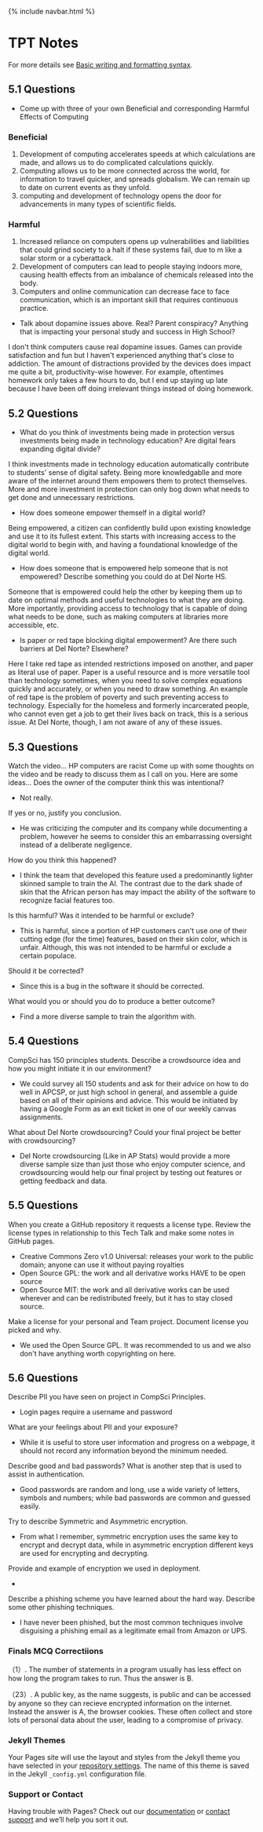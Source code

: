 {% include navbar.html %}


# TPT Notes

For more details see [Basic writing and formatting syntax](https://docs.github.com/en/github/writing-on-github/getting-started-with-writing-and-formatting-on-github/basic-writing-and-formatting-syntax).

## 5.1 Questions

 * Come up with three of your own Beneficial and corresponding Harmful Effects of Computing

### Beneficial

1. Development of computing accelerates speeds at which calculations are made, and allows us to do complicated calculations quickly.
2. Computing allows us to be more connected across the world, for information to travel quicker, and spreads globalism. We can remain up to date on current events as they unfold.
3. computing and development of technology opens the door for advancements in many types of scientific fields.

### Harmful

1. Increased reliance on computers opens up vulnerabilities and liabilities that could grind society to a halt if these systems fail, due to m like a solar storm or a cyberattack.
2. Development of computers can lead to people staying indoors more, causing health effects from an imbalance of chemicals released into the body.
3. Computers and online communication can decrease face to face communication, which is an important skill that requires continuous practice.

 * Talk about dopamine issues above. Real? Parent conspiracy? Anything that is impacting your personal study and success in High School?

I don't think computers cause real dopamine issues. Games can provide satisfaction and fun but I haven't experienced anything that's close to addiction. The amount of distractions provided by the devices does impact me quite a bit, productivity-wise however. For example, oftentimes homework only takes a few hours to do, but I end up staying up late because I have been off doing irrelevant things instead of doing homework.

## 5.2 Questions 

 * What do you think of investments being made in protection versus investments being made in technology education? Are digital fears expanding digital divide?

I think investments made in technology education automatically contribute to students' sense of digital safety. Being more knowledgablle and more aware of the internet around them empowers them to protect themselves. More and more investment in protection can only bog down what needs to get done and unnecessary restrictions.

 * How does someone empower themself in a digital world?

Being empowered, a citizen can confidently build upon existing knowledge and use it to its fullest extent. This starts with increasing access to the digital world to begin with, and having a foundational knowledge of the digital world.

 * How does someone that is empowered help someone that is not empowered? Describe something you could do at Del Norte HS.

Someone that is empowered could help the other by keeping them up to date on optimal methods and useful technologies to what they are doing. More importantly, providing access to technology that is capable of doing what needs to be done, such as making computers at libraries more accessible, etc.

 * Is paper or red tape blocking digital empowerment? Are there such barriers at Del Norte? Elsewhere?

Here I take red tape as intended restrictions imposed on another, and paper as literal use of paper. Paper is a useful resource and is more versatile tool than technology sometimes, when you need to solve complex equations quickly and accurately, or when you need to draw something. An example of red tape is the problem of poverty and such preventing access to technology. Especially for the homeless and formerly incarcerated people, who cannot even get a job to get their lives back on track, this is a serious issue. At Del Norte, though, I am not aware of any of these issues. 

## 5.3 Questions

Watch the video... HP computers are racist
Come up with some thoughts on the video and be ready to discuss them as I call on you. Here are some ideas...
Does the owner of the computer think this was intentional?

 * Not really.

If yes or no, justify you conclusion.

 *  He was criticizing the computer and its company while documenting a problem, however he seems to consider this an embarrassing oversight instead of a deliberate negligence.

How do you think this happened?

 * I think the team that developed this feature used a predominantly lighter skinned sample to train the AI. The contrast due to the dark shade of skin that the African person has may impact the ability of the software to recognize facial features too.

Is this harmful? Was it intended to be harmful or exclude?

 * This is harmful, since a portion of HP customers can't use one of their cutting edge (for the time) features, based on their skin color, which is unfair. Although, this was not intended to be harmful or exclude a certain populace.

Should it be corrected?

 * Since this is a bug in the software it should be corrected. 

What would you or should you do to produce a better outcome?

 * Find a more diverse sample to train the algorithm with.

## 5.4 Questions

CompSci has 150 principles students. Describe a crowdsource idea and how you might initiate it in our environment?

 * We could survey all 150 students and ask for their advice on how to do well in APCSP, or just high school in general, and assemble a guide based on all of their opinions and advice. This would be initiated by having a Google Form as an exit ticket in one of our weekly canvas assignments.

What about Del Norte crowdsourcing? Could your final project be better with crowdsourcing?

 * Del Norte crowdsourcing (Like in AP Stats) would provide a more diverse sample size than just those who enjoy computer science, and crowdsourcing would help our final project by testing out features or getting feedback and data.

## 5.5 Questions

When you create a GitHub repository it requests a license type. Review the license types in relationship to this Tech Talk and make some notes in GitHub pages.

 * Creative Commons Zero v1.0 Universal: releases your work to the public domain; anyone can use it without paying royalties 
 * Open Source GPL: the work and all derivative works HAVE to be open source
 * Open Source MIT: the work and all derivative works can be used wherever and can be redistributed freely, but it has to stay closed source.

Make a license for your personal and Team project. Document license you picked and why.

 * We used the Open Source GPL. It was recommended to us and we also don't have anything worth copyrighting on here.

## 5.6 Questions

Describe PII you have seen on project in CompSci Principles.

 * Login pages require a username and password

What are your feelings about PII and your exposure?

 * While it is useful to store user information and progress on a webpage, it should not record any information beyond the minimum needed.

Describe good and bad passwords? What is another step that is used to assist in authentication.

 * Good passwords are random and long, use a wide variety of letters, symbols and numbers; while bad passwords are common and guessed easily. 

Try to describe Symmetric and Asymmetric encryption.

 * From what I remember, symmetric encryption uses the same key to encrypt and decrypt data, while in asymmetric encryption different keys are used for encrypting and decrypting.

Provide and example of encryption we used in deployment.

 * 

Describe a phishing scheme you have learned about the hard way. Describe some other phishing techniques.

 * I have never been phished, but the most common techniques involve disguising a phishing email as a legitimate email from Amazon or UPS. 

### Finals MCQ Correctiions

 （1）. The number of statements in a program usually has less effect on how long the program takes to run. Thus the answer is B.

 （23）. A public key, as the name suggests, is public and can be accessed by anyone so they can recieve encrypted information on the internet. Instead the answer is A, the browser cookies. These often collect and store lots of personal data about the user, leading to a compromise of privacy.

### Jekyll Themes

Your Pages site will use the layout and styles from the Jekyll theme you have selected in your [repository settings](https://github.com/3ghin5/hatelace/settings/pages). The name of this theme is saved in the Jekyll `_config.yml` configuration file.

### Support or Contact

Having trouble with Pages? Check out our [documentation](https://docs.github.com/categories/github-pages-basics/) or [contact support](https://support.github.com/contact) and we’ll help you sort it out.
